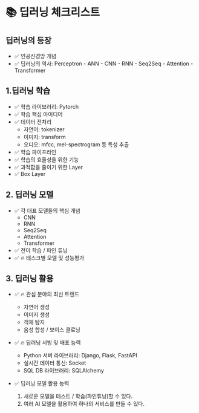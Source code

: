 # 📚 딥러닝 체크리스트

## 딥러닝의 등장

- ✅ 인공신경망 개념
- ✅ 딥러닝의 역사: Perceptron - ANN - CNN - RNN - Seq2Seq - Attention - Transformer

## 1.딥러닝 학습

- ✅ 학습 라이브러리: Pytorch
- ✅ 학습 핵심 아이디어
- ✅ 데이터 전처리
    - 자연어: tokenizer
    - 이미지: transform
    - 오디오: mfcc, mel-spectrogram 등 특성 추출
- ✅ 학습 파이프라인
- ✅ 학습의 효율성을 위한 기능
- ✅ 과적합을 줄이기 위한 Layer 
- ✅ Box Layer

## 2. 딥러닝 모델

- ✅ 각 대표 모델들의 핵심 개념
    - CNN
    - RNN 
    - Seq2Seq
    - Attention
    - Transformer 
- ✅ 전이 학습 / 파인 튜닝
- ✅ 🔥 태스크별 모델 및 성능평가

## 3. 딥러닝 활용

- ✅ 🔥 관심 분야의 최신 트렌드
    - 자연어 생성
    - 이미지 생성
    - 객체 탐지
    - 음성 합성 / 보이스 클로닝

- ✅ 🔥 딥러닝 서빙 및 배포 능력
    - Python 서버 라이브러리: Django, Flask, FastAPI
    - 실시간 데이터 통신: Socket
    - SQL DB 라이브러리: SQLAlchemy 

- ✅ 딥러닝 모델 활용 능력
    1. 새로운 모델을 테스트 / 학습(파인튜닝)할 수 있다.
    2. 여러 AI 모델을 활용하여 하나의 서비스를 만들 수 있다.